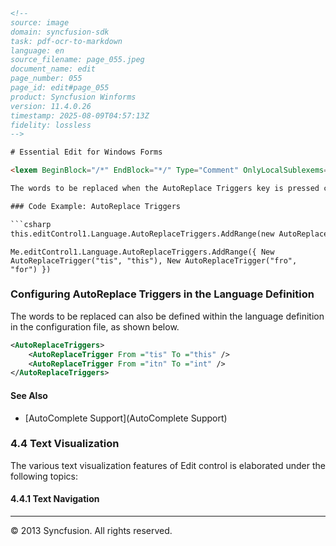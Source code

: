 ```html
<!-- 
source: image
domain: syncfusion-sdk
task: pdf-ocr-to-markdown
language: en
source_filename: page_055.jpeg
document_name: edit
page_number: 055
page_id: edit#page_055
product: Syncfusion Winforms
version: 11.4.0.26
timestamp: 2025-08-09T04:57:13Z
fidelity: lossless
-->

# Essential Edit for Windows Forms

<lexem BeginBlock="/*" EndBlock="*/" Type="Comment" OnlyLocalSublexems="true" IsComplex="true" IsCollapsable="true" CollapseName="/*...*/" AllowTriggers="false">

The words to be replaced when the AutoReplace Triggers key is pressed can be defined by using the code given below.

### Code Example: AutoReplace Triggers

```csharp
this.editControl1.Language.AutoReplaceTriggers.AddRange(new AutoReplaceTrigger[] { new AutoReplaceTrigger("tis", "this"), new AutoReplaceTrigger("fro", "for") });
```

```vbnet
Me.editControl1.Language.AutoReplaceTriggers.AddRange({ New AutoReplaceTrigger("tis", "this"), New AutoReplaceTrigger("fro", "for") })
```

### Configuring AutoReplace Triggers in the Language Definition

The words to be replaced can also be defined within the language definition in the configuration file, as shown below.

```xml
<AutoReplaceTriggers>
    <AutoReplaceTrigger From ="tis" To ="this" />
    <AutoReplaceTrigger From ="itn" To ="int" />
</AutoReplaceTriggers>
```

#### See Also

- [AutoComplete Support](AutoComplete Support)

### 4.4 Text Visualization

The various text visualization features of Edit control is elaborated under the following topics:

#### 4.4.1 Text Navigation
***

© 2013 Syncfusion. All rights reserved.
```